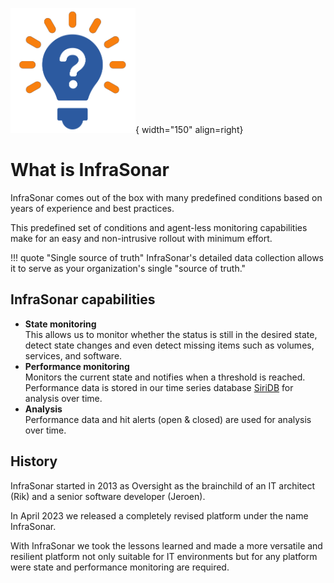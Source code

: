![What is?](../images/introduction_whatis.png){ width="150" align=right}

# What is InfraSonar

InfraSonar comes out of the box with many predefined conditions based on years of experience and best practices.

This predefined set of conditions and agent-less monitoring capabilities make for an easy and non-intrusive rollout with minimum effort.

!!! quote "Single source of truth"
    InfraSonar's detailed data collection allows it to serve as your organization's single "source of truth."

## InfraSonar capabilities

* **State monitoring**<br>
  This allows us to monitor whether the status is still in the desired state, detect state changes and even detect missing items such as volumes, services, and software.
* **Performance monitoring**<br>
  Monitors the current state and notifies when a threshold is reached.<br>
  Performance data is stored in our time series database [SiriDB](https://siridb.com) for analysis over time.
* **Analysis**<br>
  Performance data and hit alerts (open & closed) are used for analysis over time.

## History

InfraSonar started in 2013 as Oversight as the brainchild of an IT architect (Rik) and a senior software developer (Jeroen).

In April 2023 we released a completely revised platform under the name InfraSonar.

With InfraSonar we took the lessons learned and made a more versatile and resilient platform not only suitable for IT environments but for any platform were state and performance monitoring are required.